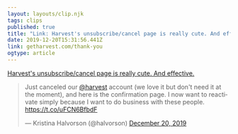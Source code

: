 ```yaml
---
layout: layouts/clip.njk 
tags: clips 
published: true 
title: "Link: Harvest's unsubscribe/cancel page is really cute. And effective." 
date: 2019-12-20T15:31:56.441Z 
link: getharvest.com/thank-you 
ogtype: article 
---
```

[Harvest's unsubscribe/cancel page is really cute. And effective.](getharvest.com/thank-you) 
<blockquote class="twitter-tweet"><p lang="en" dir="ltr">Just canceled our <a href="https://twitter.com/harvest?ref_src=twsrc%5Etfw">@harvest</a> account (we love it but don&#39;t need it at the moment), and here is the confirmation page. I now want to reactivate simply because I want to do business with these people. <a href="https://t.co/uFCN6BfbdF">https://t.co/uFCN6BfbdF</a></p>&mdash; Kristina Halvorson (@halvorson) <a href="https://twitter.com/halvorson/status/1208046408651149323?ref_src=twsrc%5Etfw">December 20, 2019</a></blockquote> <script async src="https://platform.twitter.com/widgets.js" charset="utf-8"></script> 